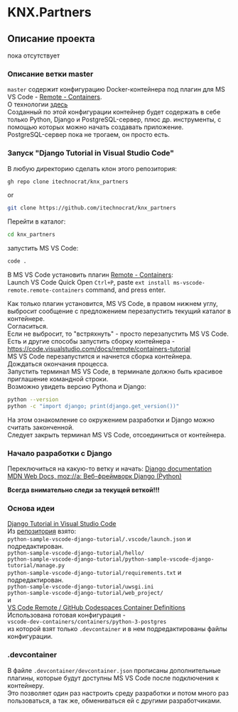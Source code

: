 # KNX.Partners

## Описание проекта

пока отсутствует

### Описание ветки master

`master` содержит конфигурацию Docker-контейнера под плагин для MS VS Code - [Remote - Containers](https://marketplace.visualstudio.com/items?itemName=ms-vscode-remote.remote-containers).  
О технологии [здесь](https://code.visualstudio.com/docs/remote/remote-overview)  
Созданный по этой конфигурации контейнер будет содержать в себе только Python, Django и PostgreSQL-сервер, плюс др. инструменты, с помощью которых можно начать создавать приложение.  
PostgreSQL-сервер пока не трогаем, он просто есть.  
  
### Запуск "Django Tutorial in Visual Studio Code"

В любую директорию сделать клон этого репозитория:  

```sh
gh repo clone itechnocrat/knx_partners
```

or  

```sh
git clone https://github.com/itechnocrat/knx_partners
```

Перейти в каталог:  

```sh
cd knx_partners
```

запустить MS VS Code:  

```sh
code .
```

В MS VS Code установить плагин [Remote - Containers](https://marketplace.visualstudio.com/items?itemName=ms-vscode-remote.remote-containers):  
Launch VS Code Quick Open `Ctrl+P`, paste `ext install ms-vscode-remote.remote-containers` command, and press enter.  

Как только плагин установится, MS VS Code, в правом нижнем углу, выбросит сообщение с предложением перезапустить текущий каталог в контейнере.  
Согласиться.  
Если не выбросит, то "встряхнуть" - просто перезапустить MS VS Code.  
Есть и другие способы запустить сборку контейнера - <https://code.visualstudio.com/docs/remote/containers-tutorial>  
MS VS Code перезапустится и начнется сборка контейнера.  
Дождаться окончания процесса.  
Запустить терминал MS VS Code, в терминале должно быть красивое приглашение командной строки.  
Возможно увидеть версию Pythona и Django:  

```sh
python --version
python -c "import django; print(django.get_version())"
```

На этом ознакомление со окружением разработки и Django можно считать законченной.  
Следует закрыть терминал MS VS Code, отсоединиться от контейнера.  

### Начало разработки с Django

Переключиться на какую-то ветку и начать:
[Django documentation](https://docs.djangoproject.com/en/3.1/)  
[MDN Web Docs, moz://a: Веб-фреймворк Django (Python)](https://developer.mozilla.org/en-US/docs/Learn/Server-side/Django)  

__Всегда внимательно следи за текущей веткой!!!__

### Основа идеи

[Django Tutorial in Visual Studio Code](https://code.visualstudio.com/docs/python/tutorial-django)  
Из [репозитория](https://github.com/microsoft/python-sample-vscode-django-tutorial) взято:  
`python-sample-vscode-django-tutorial/.vscode/launch.json` и подредактирован.  
`python-sample-vscode-django-tutorial/hello/`  
`python-sample-vscode-django-tutorial/python-sample-vscode-django-tutorial/manage.py`  
`python-sample-vscode-django-tutorial/requirements.txt` и подредактирован.  
`python-sample-vscode-django-tutorial/uwsgi.ini`  
`python-sample-vscode-django-tutorial/web_project/`  
и  
[VS Code Remote / GitHub Codespaces Container Definitions](https://github.com/microsoft/vscode-dev-containers)  
Использована готовая конфигурация -  
`vscode-dev-containers/containers/python-3-postgres`  
из которой взят только `.devcontainer` и в нем подредактированы файлы конфигурации.  

### .devcontainer

В файле `.devcontainer/devcontainer.json` прописаны дополнительные плагины, которые будут доступны MS VS Code после подключения к контейнеру.  
Это позволяет один раз настроить среду разработки и потом много раз пользоваться, а так же, обмениваться ей с другими разработчиками.  
